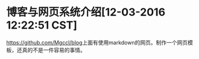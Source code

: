 # 博客与网页系统介绍[12-03-2016 12:22:51 CST]

<https://github.com/Mgccl/blog>上面有使用markdown的网页。制作一个网页模板，还真的不是一件容易的事情。
